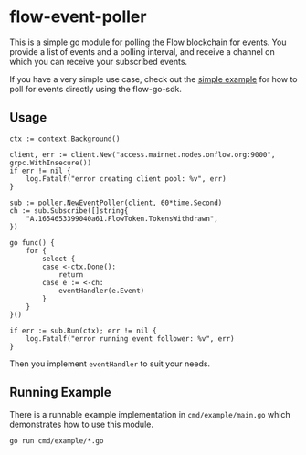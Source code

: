 # flow-event-poller
This is a simple go module for polling the Flow blockchain for events. You provide a list of events
and a polling interval, and receive a channel on which you can receive your subscribed events.

If you have a very simple use case, check out the [simple example](https://github.com/peterargue/flow-examples/tree/main/examples/secure-grpc) for how to
poll for events directly using the flow-go-sdk.

## Usage

```golang
ctx := context.Background()

client, err := client.New("access.mainnet.nodes.onflow.org:9000", grpc.WithInsecure())
if err != nil {
	log.Fatalf("error creating client pool: %v", err)
}

sub := poller.NewEventPoller(client, 60*time.Second)
ch := sub.Subscribe([]string{
	"A.1654653399040a61.FlowToken.TokensWithdrawn",
})

go func() {
	for {
		select {
		case <-ctx.Done():
			return
		case e := <-ch:
			eventHandler(e.Event)
		}
	}
}()

if err := sub.Run(ctx); err != nil {
	log.Fatalf("error running event follower: %v", err)
}
```

Then you implement `eventHandler` to suit your needs.

## Running Example
There is a runnable example implementation in `cmd/example/main.go` which demonstrates how to use this module.
```
go run cmd/example/*.go
```
